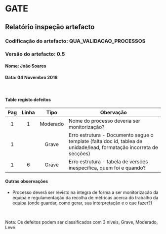 # GATE
## Relatório inspeção artefacto
### Codificação do artefacto: QUA_VALIDACAO_PROCESSOS
### Versão do artefacto: 0.5
#### Nome: João Soares
#### Data: 04 Novembro 2018

</br>

#### Table registo defeitos
|Pag|Linha|Tipo|Obervação
|:---:|:---:|:---:|---
|1|1|Moderado|Nome do processo deveria ser monitorização?
|1||Grave|Erro estrutura - Documento segue o template (falta doc id, tablea de unidade/lead, formatação incorreta de secções)
|1|6|Grave|Erro estrutura - tabela de versões inespecifica, quem foi e quando?


#### Outras observações
- Processo deverá ser revisto na integra de forma a ser monitorização da equipa e regulamentação da recolha de métricas acerca do trabalho da equipa (onde guardar, como gerar, sua interpretação e o que fazer?)

</br>

Nota: Os defeitos podem ser classificados com 3 níveis, Grave, Moderado, Leve